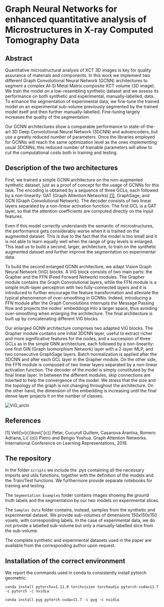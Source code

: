 # Graph Neural Networks for enhanced quantitative analysis of Microstructures in X-ray Computed Tomography Data

## Abstract

Quantitative microstructural analysis of XCT 3D images is key for quality assurance of materials and components. In this work we implement two different Graph Convolutional Neural Network (GCNN) architectures to segment a complex Al–Si Metal Matrix composite XCT volume (3D image). We train the model on a low-resembling synthetic dataset and we assess its performance on both synthetic and experimental, manually-labelled, data. To enhance the segmentation of experimental data, we fine-tune the trained model on an experimental sub-volume previously segmented by the trained model itself and then further manually-labelled. Fine-tuning largely increases the quality of the segmentation.

Our GCNN architectures show a comparable performance to state-of-the-art 3D Deep Convolutional Neural Network (3DCNN) and autoencoders, but use a greatly reduced number of parameters. Once the libraries employed for GCNNs will reach the same optimization level as the ones implementing usual 3DCNNs, this reduced number of trainable parameters will allow to cut the computational costs both in training and testing.

## Description of the two architectures

First, we trained a simple GCNN architecture on the non-augmented synthetic dataset, just as a proof of concept for the usage of GCNNs for this task. The encoding is obtained by a sequence of three GCLs, each followed by a non-linearity: GAT (Graph Attention Networks) [[1]](#1), GraphSage, and GCN (Graph Convolutional Network). The decoder consists of two linear layers separated by a non-linear activation function. The first GCL is a GAT layer, so that the attention coefficients are computed directly on the input features.

Even if this model correctly understands the semantic of microstructures, the performance gets considerably worse when it is trained on the augmented dataset. This is due to the fact that the model is too small and it is not able to learn equally well when the range of gray levels is enlarged. This lead us to build a second, larger, architecture, to train on the synthetic augmented dataset and further improve the segmentation on experimental data.

To build the second enlarged GCNN architecture, we adapt Vision Graph Neural Network (ViG) blocks. A ViG block consists of two main parts: the Grapher and the FFN (Feed Forward Network) modules. The Grapher module contains the Graph Convolutional layers, while the FFN module is a simple multi-layer perceptron with two fully-connected layers and it is introduced to further encourage the feature transformation and alleviate the typical phenomenon of over-smoothing in GCNNs. Indeed, introducing a FFN module after the Graph Convolutions interrupts the Message Passing flow and projects the nodes' embeddings into a larger space, thus avoiding over-smoothing when enlarging the architecture. The final architecture is built up by concatenating different ViG blocks.

Our enlarged GCNN architecture comprises two adapted ViG blocks. The Grapher module contains one initial 3DCNN layer, useful to extract richer and more significative features for the nodes, and a succession of three GCLs as in the simple GNN architecture, each followed by a non-linearity: one first GIN (Graph Isomorphism Network) layer with a 2-layer MLP, and two consecutive GraphSage layers. Batch normalization is applied after the 3DCNN and after each GCL layer in the Grapher module. On the other side, the FFN module is composed of two linear layers separated by a non-linear activation function. The decoder of the model is simply constituted by the final linear layer. In between the different modules, skip connections are inserted to help the convergence of the model. We stress that the size and the topology of the graph is not changing throughout the architecture. On the other hand, the dimension of the embedding is increasing until the final dense layer projects it on the number of classes.

![ViG_archi](https://github.com/user-attachments/assets/eda4ac76-b7bc-4914-b897-07f02ef421b5)

## References
<a id="1">[1]</a> 
Veli{\v{c}}kovi{\'{c}} Petar, Cucurull Guillem, Casanova Arantxa, Romero Adriana, Li{\`{o}} Pietro and Bengio Yoshua. 
Graph Attention Networks. 
International Conference on Learning Representations, 2018.

## The repository

In the folder `scripts` we include the .pys containing all the necessary imports and utils functions, together with the definition of the models and the Train/Test functions. We furthermore provide separate notebooks for training and testing.

The `Segmentation Examples` folder contains images showing the ground truth labels and the segmentation by our two models on experimental slices.

The `Samples Data` folder contains, instead, samples from the synthetic and experimental dataset. We provide sub-volumes of dimensions 150x150x150 voxels, with corresponding labels. In the case of experimental data, we do not provide a labelled sub-volume but only a manually-labelled slice from the sub-volume.

The complete synthetic and experimental datasets used in the paper are available from the corresponding author upon request.

## Installation of the correct environment

We report the commands used in conda to consistently install pytorch geometric.

```
conda install pytorch==1.11.0 torchvision torchaudio pytorch-cuda=11.7 -c pytorch -c nvidia 

conda install pyg pytorch-cuda=11.7 -c pyg -c nvidia
```
